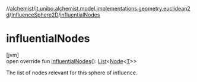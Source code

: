 //[alchemist](../../../index.md)/[it.unibo.alchemist.model.implementations.geometry.euclidean2d](../index.md)/[InfluenceSphere2D](index.md)/[influentialNodes](influential-nodes.md)

# influentialNodes

[jvm]\
open override fun [influentialNodes](influential-nodes.md)(): [List](https://kotlinlang.org/api/latest/jvm/stdlib/kotlin.collections/-list/index.html)<[Node](../../it.unibo.alchemist.model.interfaces/-node/index.md)<[T](index.md)>>

The list of nodes relevant for this sphere of influence.
